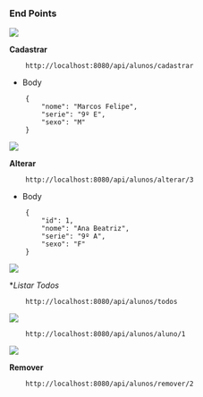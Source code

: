 ### End Points

<img src="https://img.shields.io/badge/POST-298D46?style=for-the-badge" />

**Cadastrar** 

````
    http://localhost:8080/api/alunos/cadastrar
````
* Body 
````
    {
        "nome": "Marcos Felipe",
        "serie": "9º E",
        "sexo": "M" 
    }
````

<img src="https://img.shields.io/badge/put-FCFF3A?style=for-the-badge" />

**Alterar**

````
    http://localhost:8080/api/alunos/alterar/3
````
* Body
````
    {
        "id": 1,
        "nome": "Ana Beatriz",
        "serie": "9º A",
        "sexo": "F" 
    }
````

<img src="https://img.shields.io/badge/GET-3217EA?style=for-the-badge" />

**Listar Todos*

````
    http://localhost:8080/api/alunos/todos
````

<img src="https://img.shields.io/badge/GET-3217EA?style=for-the-badge" />

````
    http://localhost:8080/api/alunos/aluno/1
````

<img src="https://img.shields.io/badge/DELETE-FF0000?style=for-the-badge" />

**Remover** 

````
    http://localhost:8080/api/alunos/remover/2
````